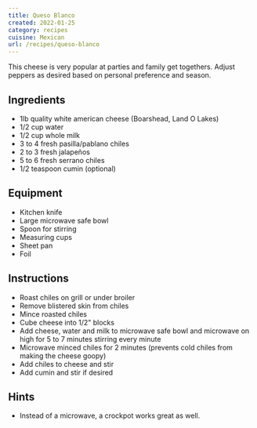 ```yaml
---
title: Queso Blanco
created: 2022-01-25
category: recipes
cuisine: Mexican
url: /recipes/queso-blanco
---
```

This cheese is very popular at parties and family get togethers. Adjust peppers as desired based on personal preference and season.

## Ingredients

- 1lb quality white american cheese (Boarshead, Land O Lakes)
- 1/2 cup water
- 1/2 cup whole milk
- 3 to 4 fresh pasilla/pablano chiles
- 2 to 3 fresh jalapeños
- 5 to 6 fresh serrano chiles
- 1/2 teaspoon cumin (optional)

## Equipment

- Kitchen knife
- Large microwave safe bowl
- Spoon for stirring
- Measuring cups
- Sheet pan
- Foil

## Instructions

- Roast chiles on grill or under broiler
- Remove blistered skin from chiles
- Mince roasted chiles
- Cube cheese into 1/2" blocks
- Add cheese, water and milk to microwave safe bowl and microwave on high for 5 to 7 minutes stirring every minute
- Microwave minced chiles for 2 minutes (prevents cold chiles from making the cheese goopy)
- Add chiles to cheese and stir
- Add cumin and stir if desired

## Hints

- Instead of a microwave, a crockpot works great as well.
